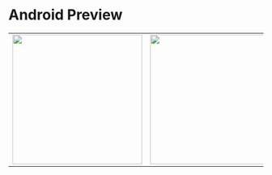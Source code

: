 # Android Preview

<table>
<tr>
    <td>
        <img src="https://user-images.githubusercontent.com/20743379/147389064-efff6a0a-f543-4807-9bcc-f433df9d07ac.png" width="256" />
    </td>
    <td>
        <img src="https://user-images.githubusercontent.com/20743379/147389060-01cec92c-9897-475b-9a6a-9a8068d485a0.png" width="256" />
    </td>
</tr>
</table>